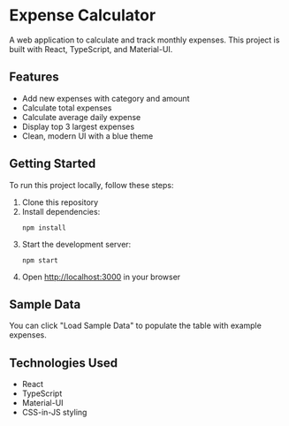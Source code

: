 # Expense Calculator

A web application to calculate and track monthly expenses. This project is built with React, TypeScript, and Material-UI.

## Features

- Add new expenses with category and amount
- Calculate total expenses
- Calculate average daily expense
- Display top 3 largest expenses
- Clean, modern UI with a blue theme

## Getting Started

To run this project locally, follow these steps:

1. Clone this repository
2. Install dependencies:
   ```
   npm install
   ```
3. Start the development server:
   ```
   npm start
   ```
4. Open [http://localhost:3000](http://localhost:3000) in your browser

## Sample Data

You can click "Load Sample Data" to populate the table with example expenses.

## Technologies Used

- React
- TypeScript
- Material-UI
- CSS-in-JS styling 